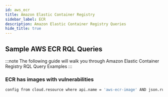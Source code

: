 ```yaml
---
id: aws_ecr
title: Amazon Elastic Container Registry
sidebar_label: ECR
description: Amazon Elastic Container Registry Queries
hide_title: true
---
```


## Sample AWS ECR RQL Queries

:::note
The following guide will walk you through Amazon Elastic Container Registry RQL Query Examples
:::

### ECR has images with vulnerabilities

```bash
config from cloud.resource where api.name = 'aws-ecr-image' AND json.rule = imageScanFindingsSummary exists
```
